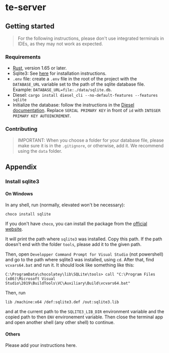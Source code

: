 # te-server

## Getting started

> For the following instructions, please don't use integrated terminals in IDEs, as they may not work as expected.

### Requirements

- [Rust](https://www.rust-lang.org/tools/install), version 1.65 or later.
- Sqlite3: See [here](#install-sqlite3) for installation instructions.
- `.env` file: create a `.env` file in the root of the project with the `DATABASE_URL` variable set to the path of the sqlite database file. Example: `DATABASE_URL=file:./data/sqlite.db`.
- Diesel: `cargo install diesel_cli --no-default-features --features sqlite`
- Initialize the database: follow the instructions in the [Diesel documentation](https://diesel.rs/guides/getting-started/). Replace `SERIAL PRIMARY KEY` in front of `id` with `INTEGER PRIMARY KEY AUTOINCREMENT`.

### Contributing

> IMPORTANT: When you choose a folder for your database file, please make sure it is in the `.gitignore`, or otherwise, add it. We recommend using the `data` folder.

## Appendix

### Install sqlite3

#### On Windows

In any shell, run (normally, elevated won't be necessary):

```shell
choco install sqlite
```

If you don't have `choco`, you can install the package from the [official website](https://www.sqlite.org/download.html).

It will print the path where `sqlite3` was installed. Copy this path. If the path doesn't end with the folder `tools`, please add it to the given path.

Then, open `Developper Command Prompt for Visual Studio` (not powershell) and go to the path where sqlite3 was installed, using `cd`. After that, find `vcvars64.bat` and run it. It should look like something like this:

```shell
C:\ProgramData\chocolatey\lib\SQLite\tools> call "C:\Program Files (x86)\Microsoft Visual Studio\2019\BuildTools\VC\Auxiliary\Build\vcvars64.bat"
```

Then, run

```shell
lib /machine:x64 /def:sqlite3.def /out:sqlite3.lib
```

and at the current path to the `SQLITE3_LIB_DIR` environment variable and the copied path to then `ENV` environement variable. Then close the terminal app and open another shell (any other shell) to continue.

#### Others

Please add your instructions here.
